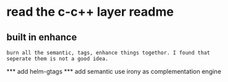 # read the c-c++ layer readme

## built in enhance
    burn all the semantic, tags, enhance things togethor. I found that seperate them is not a good idea.
*** add helm-gtags
*** add semantic
use irony as complementation engine

